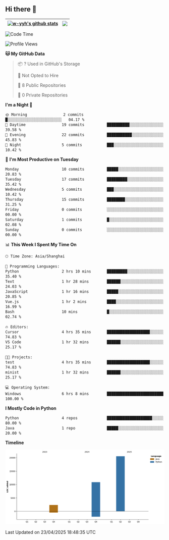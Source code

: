 ## Hi there 👋


| <a href="https://github.com/anuraghazra/github-readme-stats"><img align="center" src="https://github-readme-stats.vercel.app/api?username=w-yyh&show_icons=true&include_all_commits=true&hide_border=true" alt="w-yyh's github stats" /></a> | <a href="https://github.com/anuraghazra/github-readme-stats"><img align="center" src="https://github-readme-stats.vercel.app/api/top-langs/?username=w-yyh&layout=compact&hide_border=true" /></a> |
| ------------- | ------------- |

<!--START_SECTION:waka-->
![Code Time](http://img.shields.io/badge/Code%20Time-108%20hrs%207%20mins-blue)

![Profile Views](http://img.shields.io/badge/Profile%20Views-0-blue)

**🐱 My GitHub Data** 

> 📦 ? Used in GitHub's Storage 
 > 
> 🚫 Not Opted to Hire
 > 
> 📜 8 Public Repositories 
 > 
> 🔑 0 Private Repositories 
 > 
**I'm a Night 🦉** 

```text
🌞 Morning                2 commits           █░░░░░░░░░░░░░░░░░░░░░░░░   04.17 % 
🌆 Daytime                19 commits          ██████████░░░░░░░░░░░░░░░   39.58 % 
🌃 Evening                22 commits          ███████████░░░░░░░░░░░░░░   45.83 % 
🌙 Night                  5 commits           ███░░░░░░░░░░░░░░░░░░░░░░   10.42 % 
```
📅 **I'm Most Productive on Tuesday** 

```text
Monday                   10 commits          █████░░░░░░░░░░░░░░░░░░░░   20.83 % 
Tuesday                  17 commits          █████████░░░░░░░░░░░░░░░░   35.42 % 
Wednesday                5 commits           ███░░░░░░░░░░░░░░░░░░░░░░   10.42 % 
Thursday                 15 commits          ████████░░░░░░░░░░░░░░░░░   31.25 % 
Friday                   0 commits           ░░░░░░░░░░░░░░░░░░░░░░░░░   00.00 % 
Saturday                 1 commits           █░░░░░░░░░░░░░░░░░░░░░░░░   02.08 % 
Sunday                   0 commits           ░░░░░░░░░░░░░░░░░░░░░░░░░   00.00 % 
```


📊 **This Week I Spent My Time On** 

```text
🕑︎ Time Zone: Asia/Shanghai

💬 Programming Languages: 
Python                   2 hrs 10 mins       █████████░░░░░░░░░░░░░░░░   35.40 % 
Text                     1 hr 28 mins        ██████░░░░░░░░░░░░░░░░░░░   24.03 % 
JavaScript               1 hr 16 mins        █████░░░░░░░░░░░░░░░░░░░░   20.85 % 
Vue.js                   1 hr 2 mins         ████░░░░░░░░░░░░░░░░░░░░░   16.99 % 
Bash                     10 mins             █░░░░░░░░░░░░░░░░░░░░░░░░   02.74 % 

🔥 Editors: 
Cursor                   4 hrs 35 mins       ███████████████████░░░░░░   74.83 % 
VS Code                  1 hr 32 mins        ██████░░░░░░░░░░░░░░░░░░░   25.17 % 

🐱‍💻 Projects: 
test                     4 hrs 35 mins       ███████████████████░░░░░░   74.83 % 
minist                   1 hr 32 mins        ██████░░░░░░░░░░░░░░░░░░░   25.17 % 

💻 Operating System: 
Windows                  6 hrs 8 mins        █████████████████████████   100.00 % 
```

**I Mostly Code in Python** 

```text
Python                   4 repos             ████████████████████░░░░░   80.00 % 
Java                     1 repo              █████░░░░░░░░░░░░░░░░░░░░   20.00 % 
```



**Timeline**

![Lines of Code chart](https://raw.githubusercontent.com/w-yyh/w-yyh/main/assets/bar_graph.png)


 Last Updated on 23/04/2025 18:48:35 UTC
<!--END_SECTION:waka-->




<!--
**w-yyh/w-yyh** is a ✨ _special_ ✨ repository because its `README.md` (this file) appears on your GitHub profile.

Here are some ideas to get you started:

- 🔭 I’m currently working on ...
- 🌱 I’m currently learning ...
- 👯 I’m looking to collaborate on ...
- 🤔 I’m looking for help with ...
- 💬 Ask me about ...
- 📫 How to reach me: ...
- 😄 Pronouns: ...
- ⚡ Fun fact: ...
-->
